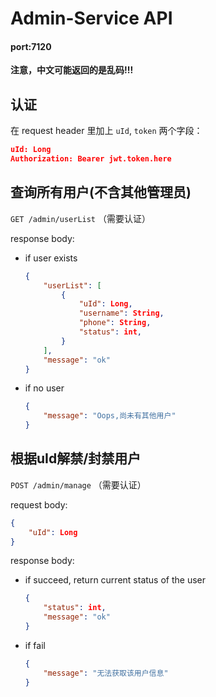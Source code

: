 # Admin-Service API
#### port:7120
**注意，中文可能返回的是乱码!!!**

## 认证

在 request header 里加上 `uId`, `token` 两个字段：

```json
uId: Long
Authorization: Bearer jwt.token.here
```

## 查询所有用户(不含其他管理员)

`GET /admin/userList` （需要认证）

response body:

+ if user exists

  ```json
  {
      "userList": [
          {
              "uId": Long,
              "username": String,
              "phone": String,
              "status": int,
          }
      ],
      "message": "ok"
  }
  ```

+ if no user

  ```json
  {
      "message": "Oops,尚未有其他用户"
  }
  ```

## 根据uId解禁/封禁用户

`POST /admin/manage` （需要认证）

request body:

``` json
{
    "uId": Long
}
```

response body:

+ if succeed, return current status of the user

  ```json
  {
      "status": int,
      "message": "ok"
  }
  ```

+ if fail

  ```json
  {
      "message": "无法获取该用户信息"
  }
  ```

